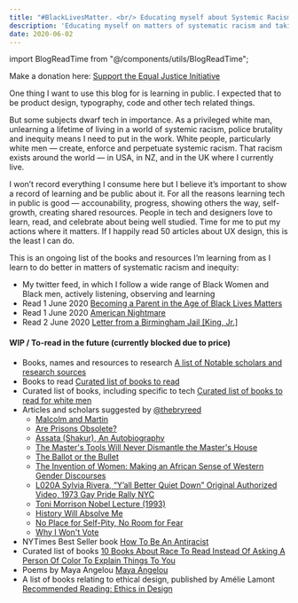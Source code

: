 ```yaml
---
title: "#BlackLivesMatter. <br/> Educating myself about Systemic Racism"
description: 'Educating myself on matters of systematic racism and taking a stand for what is right.'
date: 2020-06-02
---
```


import BlogReadTime from "@/components/utils/BlogReadTime";

<BlogReadTime readTime="3"/>

Make a donation here: [Support the Equal Justice Initiative](https://support.eji.org/give/153413/#!/donation/checkout)

One thing I want to use this blog for is learning in public. I expected that to be product design, typography, code and other tech related things.

But some subjects dwarf tech in importance. As a privileged white man, unlearning a lifetime of living in a world of systemic racism, police brutality and inequity means I need to put in the work. White people, particularly white men — create, enforce and perpetuate systemic racism. That racism exists around the world — in USA, in NZ, and in the UK where I currently live.

I won’t record everything I consume here but I believe it’s important to show a record of learning and be public about it. For all the reasons learning tech in public is good — accounability, progress, showing others the way, self-growth, creating shared resources. People in tech and designers love to learn, read, and celebrate about being well studied. Time for me to put my actions where it matters. If I happily read 50 articles about UX design, this is the least I can do.

This is an ongoing list of the books and resources I’m learning from as I learn to do better in matters of systematic racism and inequity:

- My twitter feed, in which I follow a wide range of Black Women and Black men, actively listening, observing and learning
- Read 1 June 2020 [Becoming a Parent in the Age of Black Lives Matters](https://www.theatlantic.com/ideas/archive/2020/06/becoming-a-parent-in-the-age-of-black-lives-matter/612448/)
- Read 1 June 2020 [American Nightmare](https://www.theatlantic.com/ideas/archive/2020/06/american-nightmare/612457/)
- Read 2 June 2020 [Letter from a Birmingham Jail [King, Jr.]](https://www.africa.upenn.edu/Articles_Gen/Letter_Birmingham.html)

#### WIP / To-read in the future (currently blocked due to price)

- Books, names and resources to research [A list of Notable scholars and research sources](https://twitter.com/mireillecharper/status/1266337060459352064)
- Books to read [Curated list of books to read](https://twitter.com/TatianaTMac/status/1165781104122634240)
- Curated list of books, including specific to tech [Curated list of books to read for white men](https://tatianamac.com/posts/white-guyde/)
- Articles and scholars suggested by [@thebryreed](https://twitter.com/thebryreed/status/1266071139115241473)
  - [Malcolm and Martin](https://classic.esquire.com/article/1972/4/1/malcolm-and-martin)
  - [Are Prisons Obsolete?](https://www.feministes-radicales.org/wp-content/uploads/2010/11/Angela-Davis-Are_Prisons_Obsolete.pdf)
  - [Assata (Shakur), An Autobiography](https://libcom.org/files/assataauto.pdf)
  - [The Master's Tools Will Never Dismantle the Master's House](https://www.muhlenberg.edu/media/contentassets/pdf/campuslife/SDP%20Reading%20Lorde.pdf)
  - [The Ballot or the Bullet](http://www.edchange.org/multicultural/speeches/malcolm_x_ballot.html)
  - [The Invention of Women: Making an African Sense of Western Gender Discourses](https://www.jstor.org/stable/10.5749/j.ctttt0vh)
  - [L020A Sylvia Rivera, “Y’all Better Quiet Down” Original Authorized Video, 1973 Gay Pride Rally NYC](https://www.youtube.com/watch?v=Jb-JIOWUw1o&feature=youtu.be)
  - [Toni Morrison Nobel Lecture (1993)](https://www.youtube.com/watch?v=ticXzFEpN9o)
  - [History Will Absolve Me](https://www.marxists.org/history/cuba/archive/castro/1953/10/16.htm)
  - [No Place for Self-Pity, No Room for Fear](https://www.thenation.com/article/archive/no-place-self-pity-no-room-fear/)
  - [Why I Won't Vote](http://www.hartford-hwp.com/archives/45a/298.html)
- NYTimes Best Seller book [How To Be An Antiracist](https://www.ibramxkendi.com/how-to-be-an-antiracist-1?)
- Curated list of books [10 Books About Race To Read Instead Of Asking A Person Of Color To Explain Things To You](https://www.bustle.com/p/10-books-about-race-to-read-instead-of-asking-a-person-of-color-to-explain-things-to-you-8548796)
- Poems by Maya Angelou [Maya Angelou](https://www.poetryfoundation.org/poets/maya-angelou)
- A list of books relating to ethical design, published by Amélie Lamont [Recommended Reading: Ethics in Design](https://amelie.is/reading)
